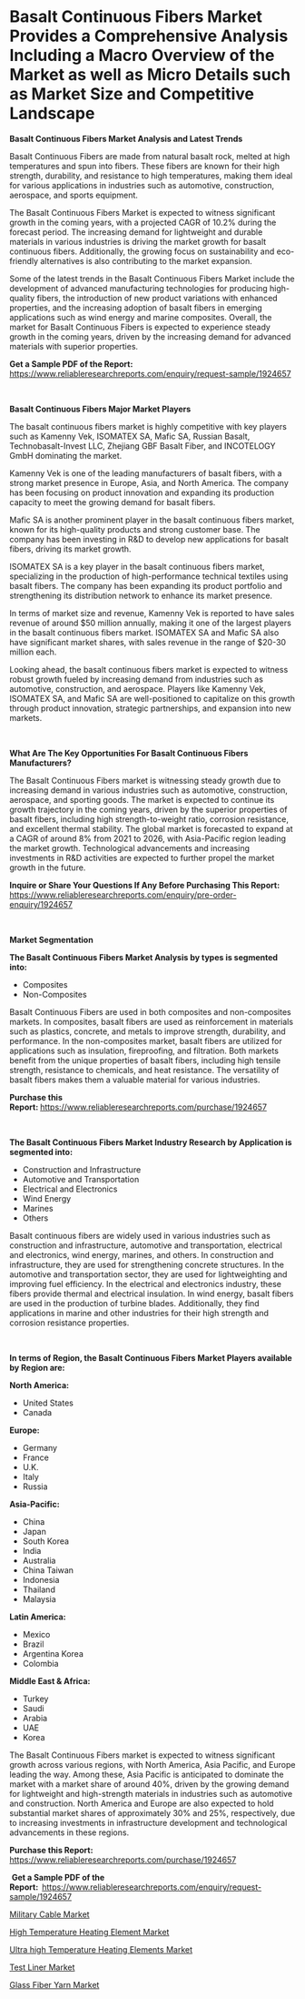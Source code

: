 <p><h1>Basalt Continuous Fibers Market Provides a Comprehensive Analysis Including a Macro Overview of the Market as well as Micro Details such as Market Size and Competitive Landscape</h1></p><p><strong>Basalt Continuous Fibers Market Analysis and Latest Trends</strong></p>
<p><p>Basalt Continuous Fibers are made from natural basalt rock, melted at high temperatures and spun into fibers. These fibers are known for their high strength, durability, and resistance to high temperatures, making them ideal for various applications in industries such as automotive, construction, aerospace, and sports equipment.</p><p>The Basalt Continuous Fibers Market is expected to witness significant growth in the coming years, with a projected CAGR of 10.2% during the forecast period. The increasing demand for lightweight and durable materials in various industries is driving the market growth for basalt continuous fibers. Additionally, the growing focus on sustainability and eco-friendly alternatives is also contributing to the market expansion.</p><p>Some of the latest trends in the Basalt Continuous Fibers Market include the development of advanced manufacturing technologies for producing high-quality fibers, the introduction of new product variations with enhanced properties, and the increasing adoption of basalt fibers in emerging applications such as wind energy and marine composites. Overall, the market for Basalt Continuous Fibers is expected to experience steady growth in the coming years, driven by the increasing demand for advanced materials with superior properties.</p></p>
<p><strong>Get a Sample PDF of the Report:&nbsp;</strong> <a href="https://www.reliableresearchreports.com/enquiry/request-sample/1924657">https://www.reliableresearchreports.com/enquiry/request-sample/1924657</a></p>
<p>&nbsp;</p>
<p><strong>Basalt Continuous Fibers Major Market Players</strong></p>
<p><p>The basalt continuous fibers market is highly competitive with key players such as Kamenny Vek, ISOMATEX SA, Mafic SA, Russian Basalt, Technobasalt-Invest LLC, Zhejiang GBF Basalt Fiber, and INCOTELOGY GmbH dominating the market. </p><p>Kamenny Vek is one of the leading manufacturers of basalt fibers, with a strong market presence in Europe, Asia, and North America. The company has been focusing on product innovation and expanding its production capacity to meet the growing demand for basalt fibers. </p><p>Mafic SA is another prominent player in the basalt continuous fibers market, known for its high-quality products and strong customer base. The company has been investing in R&D to develop new applications for basalt fibers, driving its market growth.</p><p>ISOMATEX SA is a key player in the basalt continuous fibers market, specializing in the production of high-performance technical textiles using basalt fibers. The company has been expanding its product portfolio and strengthening its distribution network to enhance its market presence.</p><p>In terms of market size and revenue, Kamenny Vek is reported to have sales revenue of around $50 million annually, making it one of the largest players in the basalt continuous fibers market. ISOMATEX SA and Mafic SA also have significant market shares, with sales revenue in the range of $20-30 million each. </p><p>Looking ahead, the basalt continuous fibers market is expected to witness robust growth fueled by increasing demand from industries such as automotive, construction, and aerospace. Players like Kamenny Vek, ISOMATEX SA, and Mafic SA are well-positioned to capitalize on this growth through product innovation, strategic partnerships, and expansion into new markets.</p></p>
<p>&nbsp;</p>
<p><strong>What Are The Key Opportunities For Basalt Continuous Fibers Manufacturers?</strong></p>
<p><p>The Basalt Continuous Fibers market is witnessing steady growth due to increasing demand in various industries such as automotive, construction, aerospace, and sporting goods. The market is expected to continue its growth trajectory in the coming years, driven by the superior properties of basalt fibers, including high strength-to-weight ratio, corrosion resistance, and excellent thermal stability. The global market is forecasted to expand at a CAGR of around 8% from 2021 to 2026, with Asia-Pacific region leading the market growth. Technological advancements and increasing investments in R&D activities are expected to further propel the market growth in the future.</p></p>
<p><strong>Inquire or Share Your Questions If Any Before Purchasing This Report:</strong> <a href="https://www.reliableresearchreports.com/enquiry/pre-order-enquiry/1924657">https://www.reliableresearchreports.com/enquiry/pre-order-enquiry/1924657</a></p>
<p>&nbsp;</p>
<p><strong>Market Segmentation</strong></p>
<p><strong>The Basalt Continuous Fibers Market Analysis by types is segmented into:</strong></p>
<p><ul><li>Composites</li><li>Non-Composites</li></ul></p>
<p><p>Basalt Continuous Fibers are used in both composites and non-composites markets. In composites, basalt fibers are used as reinforcement in materials such as plastics, concrete, and metals to improve strength, durability, and performance. In the non-composites market, basalt fibers are utilized for applications such as insulation, fireproofing, and filtration. Both markets benefit from the unique properties of basalt fibers, including high tensile strength, resistance to chemicals, and heat resistance. The versatility of basalt fibers makes them a valuable material for various industries.</p></p>
<p><strong>Purchase this Report:&nbsp;</strong><a href="https://www.reliableresearchreports.com/purchase/1924657">https://www.reliableresearchreports.com/purchase/1924657</a></p>
<p>&nbsp;</p>
<p><strong>The Basalt Continuous Fibers Market Industry Research by Application is segmented into:</strong></p>
<p><ul><li>Construction and Infrastructure</li><li>Automotive and Transportation</li><li>Electrical and Electronics</li><li>Wind Energy</li><li>Marines</li><li>Others</li></ul></p>
<p><p>Basalt continuous fibers are widely used in various industries such as construction and infrastructure, automotive and transportation, electrical and electronics, wind energy, marines, and others. In construction and infrastructure, they are used for strengthening concrete structures. In the automotive and transportation sector, they are used for lightweighting and improving fuel efficiency. In the electrical and electronics industry, these fibers provide thermal and electrical insulation. In wind energy, basalt fibers are used in the production of turbine blades. Additionally, they find applications in marine and other industries for their high strength and corrosion resistance properties.</p></p>
<p>&nbsp;</p>
<p><strong>In terms of Region, the Basalt Continuous Fibers Market Players available by Region are:</strong></p>
<p>
    <p> <strong> North America: </strong>
        <ul>
            <li>United States</li>
            <li>Canada</li>
        </ul>
        </p> 
    <p> <strong> Europe: </strong>
        <ul>
            <li>Germany</li>
            <li>France</li>
            <li>U.K.</li>
            <li>Italy</li>
            <li>Russia</li>
        </ul>
        </p> 
    <p> <strong> Asia-Pacific: </strong>
        <ul>
            <li>China</li>
            <li>Japan</li>
            <li>South Korea</li>
            <li>India</li>
            <li>Australia</li>
            <li>China Taiwan</li>
            <li>Indonesia</li>
            <li>Thailand</li>
            <li>Malaysia</li>
        </ul>
        </p> 
    <p> <strong> Latin America: </strong>
        <ul>
            <li>Mexico</li>
            <li>Brazil</li>
            <li>Argentina Korea</li>
            <li>Colombia</li>
        </ul>
        </p> 
    <p> <strong> Middle East & Africa: </strong>
        <ul>
            <li>Turkey</li>
            <li>Saudi</li>
            <li>Arabia</li>
            <li>UAE</li>
            <li>Korea</li>
        </ul>
    </p>
    </p>
<p><p>The Basalt Continuous Fibers market is expected to witness significant growth across various regions, with North America, Asia Pacific, and Europe leading the way. Among these, Asia Pacific is anticipated to dominate the market with a market share of around 40%, driven by the growing demand for lightweight and high-strength materials in industries such as automotive and construction. North America and Europe are also expected to hold substantial market shares of approximately 30% and 25%, respectively, due to increasing investments in infrastructure development and technological advancements in these regions.</p></p>
<p><strong>Purchase this Report: </strong><a href="https://www.reliableresearchreports.com/purchase/1924657">https://www.reliableresearchreports.com/purchase/1924657</a></p>
<p>&nbsp;<strong>Get a Sample PDF of the Report:&nbsp;&nbsp;</strong><a href="https://www.reliableresearchreports.com/enquiry/request-sample/1924657">https://www.reliableresearchreports.com/enquiry/request-sample/1924657</a></p>
<p><strong></strong></p>
<p><p><a href="https://gamy-alyssum-396.notion.site/Military-Cable-Market-Offers-Provide-Insightful-Data-for-the-Time-Period-from-2024-to-2031-and-also--761db1d388bb48298573ec5fb2c10e41">Military Cable Market</a></p><p><a href="https://noble-drawer-34c.notion.site/High-Temperature-Heating-Element-Market-Size-and-Growth-Market-Segmentation-Regional-and-Country-B-6de5f48793eb4d4e9e73324f67b98fec">High Temperature Heating Element Market</a></p><p><a href="https://fearless-okapi-6c8.notion.site/Ultra-high-Temperature-Heating-Elements-Market-Size-Evaluating-its-Market-Trends-Growth-and-Proje-36f8e74609434355b2477795e9769b8d">Ultra high Temperature Heating Elements Market</a></p><p><a href="https://view.publitas.com/reportprime-1/test-liner-market-growth-market-trends-covid-19-impact-and-forecasts-for-period-from-2024-2031/">Test Liner Market</a></p><p><a href="https://view.publitas.com/reportprime-1/glass-fiber-yarn-market-size-growth-outlook-from-2024-to-2031-projecting-at-markets-trends-analysis-by-application-regional-outlook-and-revenue/">Glass Fiber Yarn Market</a></p></p>